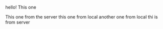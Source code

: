 hello!
This one

This one from the server
this one from local
another one from local
thi is from server
